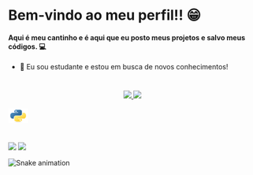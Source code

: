# Bem-vindo ao meu perfil!! 😁
#### Aqui é meu cantinho e é aqui que eu posto meus projetos e salvo meus códigos. 💻
- 🌱 Eu sou estudante e estou em busca de novos conhecimentos!
#
<div align="center">
  <a href="https://github.com/AlexSilva-dev">
  <img height="180em" src="https://github-readme-stats.vercel.app/api?username=AlexSilva-dev&show_icons=true&theme=dark&include_all_commits=true&count_private=true"/>
  <img height="180em" src="https://github-readme-stats.vercel.app/api/top-langs/?username=AlexSilva-dev&layout=compact&langs_count=7&theme=dark"/>
</div>
<div style="display: inline_block"><br>
   <img align="center" alt="Rafa-Python" height="30" width="40" src="https://raw.githubusercontent.com/devicons/devicon/master/icons/python/python-original.svg">

  
 #
  
  <div> 
  
  
  <a href = "mailto:contatorafaballerini@gmail.com"><img src="https://img.shields.io/badge/-Gmail-%23333?style=for-the-badge&logo=gmail&logoColor=white" target="_blank"></a>
  <a href="https://www.linkedin.com/in/rafaella-ballerini-45875016a" target="_blank"><img src="https://img.shields.io/badge/-LinkedIn-%230077B5?style=for-the-badge&logo=linkedin&logoColor=white" target="_blank"></a> 
 
  ![Snake animation](https://github.com/AlexSilva-dev/AlexSilva-dev/blob/output/github-contribution-grid-snake.svg)
 
</div>
<!--
**AlexSilva-dev/AlexSilva-dev** is a ✨ _special_ ✨ repository because its `README.md` (this file) appears on your GitHub profile.

Here are some ideas to get you started:

- 🔭 I’m currently working on ...
- 🌱 I’m currently learning ...
- 👯 I’m looking to collaborate on ...
- 🤔 I’m looking for help with ...
- 💬 Ask me about ...
- 📫 How to reach me: ...
- 😄 Pronouns: ...
- ⚡ Fun fact: ...
-->
